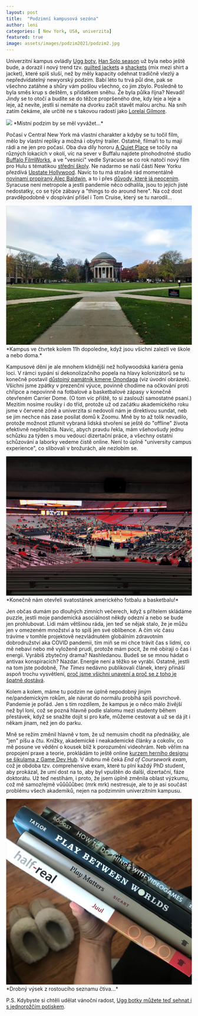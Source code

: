 ```yaml
---
layout: post
title:  "Podzimní kampusová sezóna"
author: leni
categories: [ New York, USA, univerzita]
featured: true
image: assets/images/podzim2021/podzim2.jpg
---
```


Univerzitní kampus ovládly <a href="https://www.ugg.com/">Ugg boty</a>, <a href="https://www.memesmonkey.com/topic/han+solo+season">Han Solo season</a> už byla nebo ještě bude, a dorazil i nový trend tzv. <a href="https://www.amazon.com/QUILTED-FRONT-JACKET-Medium-MAUVE/dp/B09HY92MDM/ref=sr_1_4_sspa?keywords=quilted+jacket&qid=1636813532&sr=8-4-spons&psc=1&spLa=ZW5jcnlwdGVkUXVhbGlmaWVyPUFGTE9HTVAzRjlFVVEmZW5jcnlwdGVkSWQ9QTAxODA5MzIzNVNMTVBQU0gySVNUJmVuY3J5cHRlZEFkSWQ9QTAyOTU2MTcxUDNDNk9NWTdKUFNSJndpZGdldE5hbWU9c3BfYXRmJmFjdGlvbj1jbGlja1JlZGlyZWN0JmRvTm90TG9nQ2xpY2s9dHJ1ZQ==">quilted jackets</a> a <a href="https://www.amazon.com/dp/B09GK4527G/ref=sspa_dk_detail_1?psc=1&pd_rd_i=B09GK4527G&pd_rd_w=2b5jr&pf_rd_p=887084a2-5c34-4113-a4f8-b7947847c308&pd_rd_wg=a1AWm&pf_rd_r=ZZTB2037JYGSM7ME6V3B&pd_rd_r=9f1c83f9-5f1b-4b4e-ace2-1d1158b868ed&smid=ANDGJ6ZM9IUX2&spLa=ZW5jcnlwdGVkUXVhbGlmaWVyPUEzVFFUMTcxUTNZT0VSJmVuY3J5cHRlZElkPUEwODcxNzQzM1BJVTBYU0syWVlSMyZlbmNyeXB0ZWRBZElkPUEwNjAxOTcxQjI1RkVEU1VQUzBRJndpZGdldE5hbWU9c3BfZGV0YWlsJmFjdGlvbj1jbGlja1JlZGlyZWN0JmRvTm90TG9nQ2xpY2s9dHJ1ZQ==">shackets</a> (mix mezi shirt a jacket), které spíš sluší, než by měly kapacity odehnat tradičně vlezlý a nepředvídatelný newyorský podzim. Babí léto tu trvá půl dne, pak se všechno zatáhne a shůry vám pošlou všechno, co jim zbylo. Posledně to byla směs krup s deštěm, s přídatkem sněhu. Že byla půlka října? Nevadí! Jindy se to otočí a budíte se do těžce propršeného dne, kdy leje a leje a leje, až nevíte, jestli si nemáte na dvorku začít stavět malou archu. Na sníh zatím čekáme, ale určitě ne s takovou radostí jako <a href="https://www.youtube.com/watch?v=MuS5IrQPqFg">Lorelai Gilmore</a>.

<img src="/assets/images/podzim2021/podzim1.jpg">
*Místní podzim by se měl vyvážet...*

Počasí v Central New York má vlastní charakter a kdyby se tu točil film, mělo by vlastní repliky a možná i obytný trailer. Ostatně, filmaři to tu mají rádi a ne jen pro počasí. Oba dva díly hororu <a href="https://www.imdb.com/title/tt6644200/">A Quiet Place</a> se točily na různých lokacích v okolí, víc na sever v Buffalu najdete plnohodnotné studio <a href="https://www.buffalofilmworks.com/">Buffalo FilmWorks</a>, a ve "vesnici" vedle Syracuse se co rok natočí nový film pro Hulu s tématikou <a href="https://americanhigh.com/">střední školy</a>. Ne nadarmo se naší části New Yorku přezdívá <a href="https://www.newyorkupstate.com/road-trips/2016/01/upstate_hollywood_movies_filmed_throughout_new_york_state.html">Upstate Hollywood</a>. Navíc to tu má strašně rád momentálně <a href="https://www.cnn.com/2021/11/10/entertainment/rust-film-crew-member-files-lawsuit/index.html">novinami propíraný Alec Baldwin</a>, a to i přes <a href="https://www.syracuse.com/celebrity-news/2021/02/i-love-syracuse-alec-baldwin-says-hes-thought-about-moving-to-cny-video.html">důvody, které já neocením</a>. Syracuse není metropole a jestli pandemie něco odhalila, jsou to jejich jisté nedostatky, co se týče zábavy a "things to do around here". Na což dost pravděpodobně v dospívání přišel i Tom Cruise, který se tu narodil...

<img src="/assets/images/podzim2021/podzim7.jpg">
*Kampus ve čtvrtek kolem 11h dopoledne, když jsou všichni zalezlí ve škole a nebo doma.*

Kampusové dění je ale mnohem klidnější než hollywoodská kariéra genia loci. V rámci sypání si dekonolizačního popela na hlavy kolonizátorů se tu konečně postavil <a href="https://news.syr.edu/blog/2021/10/14/first-phase-complete-of-new-onondaga-art-installation-on-the-quad/">důstojný památník kmene Onondaga</a> (viz úvodní obrázek). Všichni jsme zpátky v prezenční výuce, povinně chodíme na očkování proti chřipce a nepovinně na fotbalové a basketbalové zápasy v konečně otevřeném Carrier Dome. (O tom víc příště, to si zaslouží samostatné psaní.) Mezitím nosíme roušky i do tříd, protože už od začátku akademického roku jsme v červené zóně a univerzita si nedovolí nám je direktivou sundat, neb se jim nechce nás zase posílat domů k Zoomu. Mně by to až tolik nevadilo, protože možnost ztlumit vybraná lidská stvoření se ještě do "offline" života efektivně nepřeložila. Navíc, abych pravdu řekla, mám všehovšudy jednu schůzku za týden s mou vedoucí dizertační práce, a všechny ostatní schůzování a laborky vedeme čistě online. Není to úplně "university campus experience", co slibovali v brožurách, ale nezlobím se.

<img src="/assets/images/podzim2021/podzim5.jpg">
*Konečně nám otevřeli svatostánek amerického fotbalu a basketbalu!*

Jen občas dumám po dlouhých zimních večerech, když s přítelem skládáme puzzle, jestli moje pandemická asociálnost někdy odezní a nebo se bude jen prohlubovat. Lidi mám většinou ráda, jen teď se nějak stalo, že je můžu jen v omezeném množství a to spíš jen své oblíbence. A čím víc času trávíme v tomhle projektově nezvládnutém globálním zdravotním dobrodružství aka COVID pandemii, tím míň se mi chce trávit čas s lidmi, co mě nebaví nebo mě vyloženě prudí, protože mám pocit, že mě obírají o čas i energii. Vyrábíš zbytečný drama? Nashledanou. Budeš se se mnou hádat o antivax konspiracích? Nazdar. Energie není a těžko se vyrábí. Ostatně, jestli na tom jste podobně, *The Times* nedávno publikovali článek, který přináší aspoň trochu vysvětlení, <a href="https://time.com/6099133/why-you-feel-tired-all-the-time/">proč jsme všichni unavení a proč se z toho je špatně dostává</a>.

Kolem a kolem, máme tu podzim ne úplně nepodobný jiným ne/pandemickým rokům, ale návrat do normálu probíhá spíš povrchově. Pandemie je pořád. Jen s tím rozdílem, že kampus je o něco málo živější než byl loni, což se pozná hlavně podle slalomu mezi studenty během přestávek, když se snažíte dojít si pro kafe, můžeme cestovat a už se dá jít i někam jinam, než jen do parku.

Mně se režim změnil hlavně v tom, že už nemusím chodit na přednášky, ale "jen" píšu a čtu. Knížky, akademické i neakademické články a cokoliv, co mě posune ve vědění o kousek blíž k porozumění videohrám. Neb věřím na propojení praxe a teorie, prokládám to ještě online <a href="https://www.gamedevhub.cz/">kurzem herního designu se šikulama z Game Dev Hub</a>. V dubnu mě čeká *End of Coursework exam*, což je obdoba tzv. comprehensive exam, které tu plní každý PhD student, aby prokázal, že umí dost na to, aby byl vpuštěn do další, dizertační, fáze doktorátu. Už teď nestíhám, i proto, že jsem úplně změnila oblast výzkumu, což mě samozřejmě vůůůůůbec (mrk mrk) nestresuje, ale to je asi součást problému všech akademiků, nejen na podzimním univerzitním kampusu.

<img src="/assets/images/podzim2021/podzim3.jpg">
*Drobný výsek z rostoucího seznamu čtiva...*

 P.S. Kdybyste si chtěli udělat vánoční radost, <a href="https://theoodie.com/products/the-oodie-original-slipper-boots-unicorn">Ugg botky můžete teď sehnat i s jednorožčím potiskem</a>.

